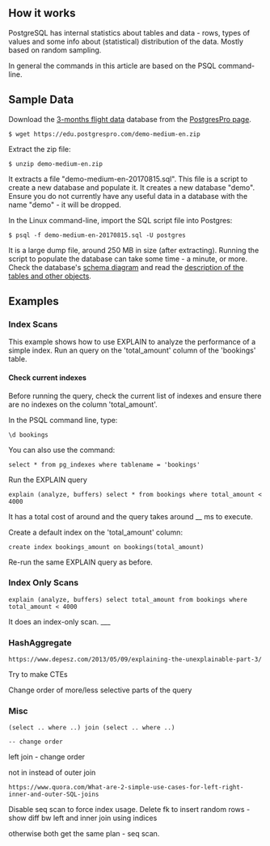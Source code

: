 ## How it works 

PostgreSQL has internal statistics about tables and data - rows, types of values and some info about (statistical) distribution of the data. Mostly based on random sampling. 

In general the commands in this article are based on the PSQL command-line.

## Sample Data

Download the [3-months flight data](https://edu.postgrespro.com/demo-medium-en.zip) database from the [PostgresPro page](https://postgrespro.com/community/demodb). 

    $ wget https://edu.postgrespro.com/demo-medium-en.zip

Extract the zip file:

    $ unzip demo-medium-en.zip

It extracts a file "demo-medium-en-20170815.sql". This file is a script to create a new database and populate it. It creates a new database "demo". Ensure you do not currently have any useful data in a database with the name "demo" - it will be dropped. 

In the Linux command-line, import the SQL script file into Postgres:

    $ psql -f demo-medium-en-20170815.sql -U postgres

It is a large dump file, around 250 MB in size (after extracting). Running the script to populate the database can take some time - a minute, or more. Check the database's [schema diagram](https://postgrespro.com/docs/postgrespro/10/apjs02) and read the [description of the tables and other objects](https://postgrespro.com/docs/postgrespro/10/apjs04).

## Examples

### Index Scans

This example shows how to use EXPLAIN to analyze the performance of a simple index. Run an query on the 'total_amount' column of the 'bookings' table. 

#### Check current indexes

Before running the query, check the current list of indexes and ensure there are no indexes on the column 'total_amount'.

In the PSQL command line, type:

    \d bookings

You can also use the command:

    select * from pg_indexes where tablename = 'bookings'

Run the EXPLAIN query 

    explain (analyze, buffers) select * from bookings where total_amount < 4000

It has a total cost of around and the query takes around __ ms to execute. 

Create a default index on the 'total_amount' column:

    create index bookings_amount on bookings(total_amount)

Re-run the same EXPLAIN query as before. 

### Index Only Scans

    explain (analyze, buffers) select total_amount from bookings where total_amount < 4000

It does an index-only scan. ___



### HashAggregate 

    https://www.depesz.com/2013/05/09/explaining-the-unexplainable-part-3/

Try to make CTEs

Change order of more/less selective parts of the query


### Misc

    (select .. where ..) join (select .. where ..)

    -- change order 
    

left join - change order

not in instead of outer join

    https://www.quora.com/What-are-2-simple-use-cases-for-left-right-inner-and-outer-SQL-joins 

Disable seq scan to force index usage.
Delete fk to insert random rows - 
show diff bw left and inner join using indices

otherwise both get the same plan - seq scan. 
